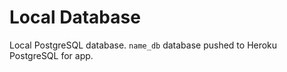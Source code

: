 # Local Database
Local PostgreSQL database. ```name_db``` database pushed to Heroku PostgreSQL for app.
